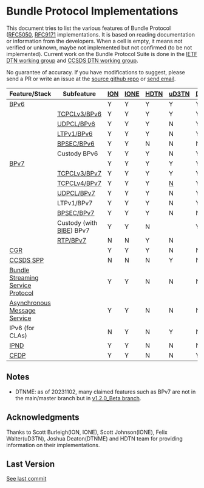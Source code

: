 # Bundle Protocol Implementations

This document tries to list the various features of Bundle Protocol ([RFC5050](https://www.rfc-editor.org/rfc/rfc5050.txt), [RFC9171](https://www.rfc-editor.org/rfc/rfc9171.txt) implementations. It is based on reading documentation or information from the developers. When a cell is empty, it means not verified or unknown, maybe not implemented but not confirmed (to be not implemented). Current work on the Bundle Protocol Suite is done in the [IETF DTN working group](https://datatracker.ietf.org/wg/dtn/documents/) and [CCSDS DTN working group](https://cwe.ccsds.org/sis/default.aspx#_SIS-DTN).

No guarantee of accuracy. If you have modifications to suggest, please send a PR or write an issue at the [source github repo](https://github.com/ipnsig-pwg/ipnsig-pwg.github.io) or [send email](mailto:marc.blanchet@viagenie.ca).

| Feature/Stack | Subfeature | [ION](https://sourceforge.net/projects/ion-dtn/) | [IONE](https://sourceforge.net/projects/ione/) | [HDTN](https://github.com/nasa/HDTN/wiki/HDTN-Implementation-Features) | [uD3TN](https://gitlab.com/d3tn/ud3tn) | [DTNME](https://github.com/nasa/DTNME) | [BPLib/CFS](https://github.com/nasa/bplib) |
| --- | --- | --- | --- | --- | --- | --- | --- |
| [BPv6](https://www.rfc-editor.org/rfc/rfc5050) | | Y | Y | Y | Y | Y | Y |
|  | [TCPCLv3/BPv6](https://www.rfc-editor.org/rfc/rfc7242) | Y | Y | Y | Y | Y | |
|  | [UDPCL/BPv6](https://www.rfc-editor.org/rfc/rfc7122) | Y | Y | Y | N | Y |  |
|  | [LTPv1/BPv6](https://www.rfc-editor.org/rfc/rfc5326) | Y | Y | Y | N | Y |  |
|  | [BPSEC/BPv6](https://www.rfc-editor.org/rfc/rfc6257) | Y | Y | N | N | N |  |
|  | Custody BPv6 | Y | Y | Y | N | Y |  |
| [BPv7](https://www.rfc-editor.org/rfc/rfc9171) | | Y | Y | Y | Y | Y | Y |
|  | [TCPCLv3/BPv7](https://www.rfc-editor.org/rfc/rfc7242) | Y | Y | Y | Y | Y |  |
|  | [TCPCLv4/BPv7](https://www.rfc-editor.org/rfc/rfc9174) | Y | Y | Y | [N](https://gitlab.com/d3tn/ud3tn/-/issues/40) | Y |  |
|  | [UDPCL/BPv7](https://datatracker.ietf.org/doc/draft-sipos-dtn-udpcl/) | Y | Y | Y | N | Y |  |
|  | LTPv1/BPv7 | Y | Y | Y | N | Y |  |
|  | [BPSEC/BPv7](https://www.rfc-editor.org/rfc/rfc9172) | Y | Y | Y | N | N |  |
| | Custody (with [BIBE](https://datatracker.ietf.org/doc/draft-ietf-dtn-bibect/)) BPv7 | Y | Y | N |  | Y |  |
| | [RTP/BPv7](https://www.google.com/url?sa=t&rct=j&q=&esrc=s&source=web&cd=&ved=2ahUKEwjrn92gvJaCAxXxFFkFHXY5A1QQFnoECAwQAQ&url=https%3A%2F%2Fcwe.ccsds.org%2Fsis%2Fdocs%2FSIS-MIA%2FDraft%2520Documents%2FRTP%2520over%2520DTN%2520for%2520Video%2F766x3r0_JPM_RID_Answer_TEMP.doc&usg=AOvVaw3YVH8gKoTvgPLxiUC7PgPq&opi=89978449) | N | N | Y | N |  |  |
| [CGR](https://datatracker.ietf.org/doc/html/draft-burleigh-dtnrg-cgr) | | Y | Y | Y | N | N |  |
| [CCSDS SPP](https://public.ccsds.org/Pubs/133x0b2e1.pdf) | | N | N | N | Y |N |  |
| [Bundle Streaming Service Protocol](https://public.ccsds.org/Pubs/730x2g1.pdf) | | Y | Y | N | N | N |  |
| [Asynchronous Message Service](https://public.ccsds.org/Pubs/735x1b1.pdf) | | Y | Y | N | N | N |  |
| IPv6 (for CLAs) | | N | Y | N | Y | N |  |
| [IPND](https://datatracker.ietf.org/doc/draft-johnson-dtn-ipnd/) | | Y | Y | N | N | N |  |
| [CFDP](https://public.ccsds.org/Pubs/727x0b5.pdf) | | Y | Y | N | N | Y |  |

## Notes
- DTNME: as of 20231102, many claimed features such as BPv7 are not in the main/master branch but in [v1.2.0_Beta branch](https://github.com/nasa/DTNME/tree/v1.2.0_Beta).

## Acknowledgments
Thanks to Scott Burleigh(ION, IONE), Scott Johnson(IONE), Felix Walter(uD3TN), Joshua Deaton(DTNME) and HDTN team for providing information on their implementations.

## Last Version
[See last commit](https://github.com/ipnsig-pwg/ipnsig-pwg.github.io/commits/main)
